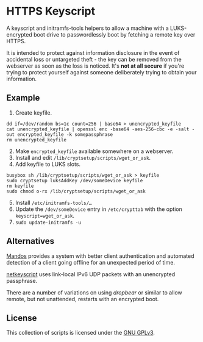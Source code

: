 # HTTPS Keyscript

A keyscript and initramfs-tools helpers to allow a machine with a LUKS-encrypted boot drive to passwordlessly boot by fetching a remote key over HTTPS.

It is intended to protect against information disclosure in the event of accidental loss or untargeted theft - the key can be removed from the webserver as soon as the loss is noticed. It's **not at all secure** if you're trying to protect yourself against someone deliberately trying to obtain your information.


## Example

1. Create keyfile.

```
dd if=/dev/random bs=1c count=256 | base64 > unencrypted_keyfile
cat unencrypted_keyfile | openssl enc -base64 -aes-256-cbc -e -salt -out encrypted_keyfile -k somepassphrase
rm unencrypted_keyfile
```

2. Make `encrypted_keyfile` available somewhere on a webserver.
3. Install and edit `/lib/cryptsetup/scripts/wget_or_ask`.
4. Add keyfile to LUKS slots.

```
busybox sh /lib/cryptsetup/scripts/wget_or_ask > keyfile
sudo cryptsetup luksAddKey /dev/someDevice keyfile
rm keyfile
sudo chmod o-rx /lib/cryptsetup/scripts/wget_or_ask
```

5. Install `/etc/initramfs-tools/…`
6. Update the `/dev/someDevice` entry in `/etc/crypttab` with the option `keyscript=wget_or_ask`.
7. `sudo update-initramfs -u`

## Alternatives

[Mandos](https://wiki.recompile.se/wiki/Mandos) provides a system with better client authentication and automated detection of a client going offline for an unexpected period of time.

[netkeyscript](https://github.com/basak/netkeyscript) uses link-local IPv6 UDP packets with an unencrypted passphrase.

There are a number of variations on using *dropbear* or similar to allow remote, but not unattended, restarts with an encrypted boot.

## License

This collection of scripts is licensed under the [GNU GPLv3](http://choosealicense.com/licenses/gpl-3.0/).
